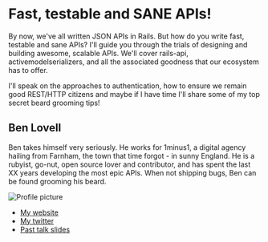 # Fast, testable and SANE APIs!

By now, we've all written JSON APIs in Rails. But how do you write fast,
testable and sane APIs? I'll guide you through the trials of designing and
building awesome, scalable APIs. We'll cover rails-api, activemodelserializers,
and all the associated goodness that our ecosystem has to offer.

I'll speak on the approaches to authentication, how to ensure we remain good
REST/HTTP citizens and maybe if I have time I'll share some of my top secret
beard grooming tips!

## Ben Lovell

Ben takes himself very seriously. He works for 1minus1, a digital agency hailing
from Farnham, the town that time forgot - in sunny England. He is a rubyist,
go-nut, open source lover and contributor, and has spent the last XX years
developing the most epic APIs. When not shipping bugs, Ben can be found grooming
his beard.

![Profile picture](https://github.com/benlovell/call-for-proposals/raw/master/example/profile_picture.jpg)

- [My website](http://github.com/benlovell)
- [My twitter](https://twitter.com/#!/benlovell)
- [Past talk slides](http://speakerdeck.com/benlovell)
